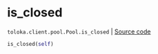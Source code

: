 # is_closed
`toloka.client.pool.Pool.is_closed` | [Source code](https://github.com/Toloka/toloka-kit/blob/v1.1.0.post1/src/client/pool/__init__.py#L252)

```python
is_closed(self)
```

